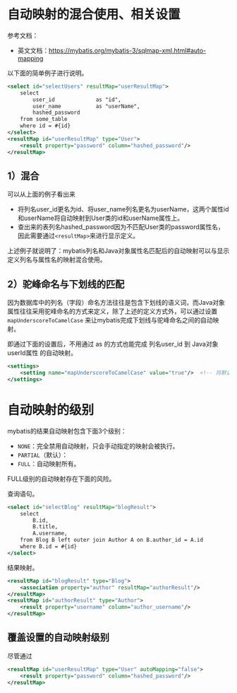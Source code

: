 
# 自动映射的混合使用、相关设置

参考文档：
- 英文文档：https://mybatis.org/mybatis-3/sqlmap-xml.html#auto-mapping

以下面的简单例子进行说明。
```xml
<select id="selectUsers" resultMap="userResultMap">
    select
        user_id             as "id",
        user_name           as "userName",
        hashed_password
    from some_table
    where id = #{id}
</select>
<resultMap id="userResultMap" type="User">
    <result property="password" column="hashed_password"/>
</resultMap>
```

## 1）混合

可以从上面的例子看出来

- 将列名user_id更名为id、将user_name列名更名为userName，这两个属性id和userName将自动映射到User类的id和userName属性上。
- 查出来的表列名hashed_password因为不匹配User类的password属性名，因此需要通过`<resultMap>`来进行显示定义。

上述例子就说明了：mybatis列名和Java对象属性名匹配后的自动映射可以与显示定义列名与属性名的映射混合使用。

## 2）驼峰命名与下划线的匹配

因为数据库中的列名（字段）命名方法往往是包含下划线的语义词，而Java对象属性往往采用驼峰命名的方式来定义，除了上述的定义方式外，可以通过设置 `mapUnderscoreToCamelCase` 来让mybatis完成下划线与驼峰命名之间的自动映射。

即通过下面的设置后，不用通过 as 的方式也能完成 列名user_id 到 Java对象userId属性 的自动映射。
```xml
<settings>
	<setting name="mapUnderscoreToCamelCase" value="true"/>  <!-- 将默认的false改为true -->
</settings>
```



# 自动映射的级别

mybatis的结果自动映射包含下面3个级别：
- `NONE`：完全禁用自动映射，只会手动指定的映射会被执行。
- `PARTIAL`（默认）：
- `FULL`：自动映射所有。




FULL级别的自动映射存在下面的风险。

查询语句。
```xml
<select id="selectBlog" resultMap="blogResult">
    select
        B.id,
        B.title,
        A.username,
    from Blog B left outer join Author A on B.author_id = A.id
    where B.id = #{id}
</select>
```
结果映射。
```xml
<resultMap id="blogResult" type="Blog">
    <association property="author" resultMap="authorResult"/>
</resultMap>
<resultMap id="authorResult" type="Author">
    <result property="username" column="author_username"/>
</resultMap>
```

## 覆盖设置的自动映射级别

尽管通过
```xml
<resultMap id="userResultMap" type="User" autoMapping="false">
    <result property="password" column="hashed_password"/>
</resultMap>
```